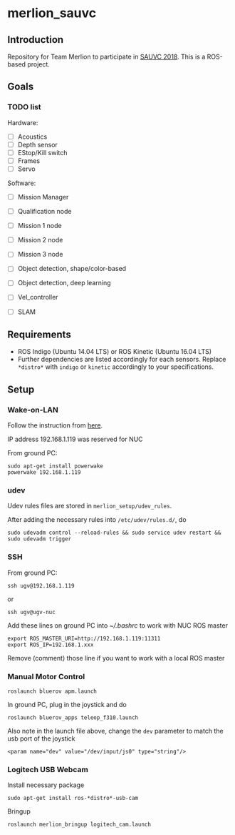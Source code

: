 # merlion_sauvc

## Introduction
Repository for Team Merlion to participate in [SAUVC 2018](https://sauvc.org/). This is a ROS-based project.

## Goals

### TODO list
Hardware:
- [ ] Acoustics
- [ ] Depth sensor
- [ ] EStop/Kill switch
- [ ] Frames
- [ ] Servo

Software:
- [ ] Mission Manager
- [ ] Qualification node
- [ ] Mission 1 node
- [ ] Mission 2 node
- [ ] Mission 3 node
- [ ] Object detection, shape/color-based
- [ ] Object detection, deep learning
- [ ] Vel_controller
- [ ] SLAM


## Requirements
- ROS Indigo (Ubuntu 14.04 LTS) or ROS Kinetic (Ubuntu 16.04 LTS)
- Further dependencies are listed accordingly for each sensors. Replace `*distro*` with `indigo` or `kinetic` accordingly to your specifications.

## Setup
### Wake-on-LAN
Follow the instruction from [here](http://kodi.wiki/view/HOW-TO:Set_up_Wake-on-LAN_for_Ubuntu).

IP address 192.168.1.119 was reserved for NUC

From ground PC:
```
sudo apt-get install powerwake
powerwake 192.168.1.119
```

### udev
Udev rules files are stored in `merlion_setup/udev_rules`.

After adding the necessary rules into `/etc/udev/rules.d/`, do
```
sudo udevadm control --reload-rules && sudo service udev restart && sudo udevadm trigger
```

### SSH
From ground PC:
```
ssh ugv@192.168.1.119
```
or
```
ssh ugv@ugv-nuc
```

Add these lines on ground PC into *~/.bashrc* to work with NUC ROS master
```
export ROS_MASTER_URI=http://192.168.1.119:11311
export ROS_IP=192.168.1.xxx
```
Remove (comment) those line if you want to work with a local ROS master

### Manual Motor Control
```
roslaunch bluerov apm.launch
```

In ground PC, plug in the joystick and do
```
roslaunch bluerov_apps teleop_f310.launch
```
Also note in the launch file above, change the `dev` parameter to match the usb port of the joystick
```
<param name="dev" value="/dev/input/js0" type="string"/>
```

### Logitech USB Webcam
Install necessary package
```
sudo apt-get install ros-*distro*-usb-cam
```

Bringup
```
roslaunch merlion_bringup logitech_cam.launch
```
